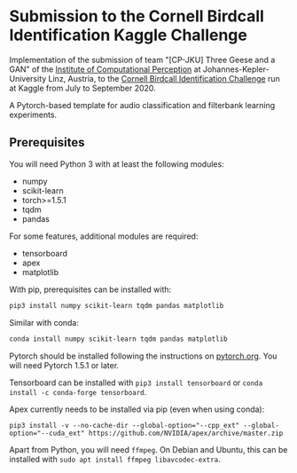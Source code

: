 Submission to the Cornell Birdcall Identification Kaggle Challenge
==================================================================

Implementation of the submission of team "[CP-JKU] Three Geese and a GAN" of
the [Institute of Computational
Perception](https://https://www.jku.at/en/institute-of-computational-perception/)
at Johannes-Kepler-University Linz, Austria, to the [Cornell Birdcall
Identification Challenge](https://www.kaggle.com/c/birdsong-recognition/) run
at Kaggle from July to September 2020.

A Pytorch-based template for audio classification and filterbank learning
experiments.

Prerequisites
-------------

You will need Python 3 with at least the following modules:
* numpy
* scikit-learn
* torch>=1.5.1
* tqdm
* pandas

For some features, additional modules are required:
* tensorboard
* apex
* matplotlib

With pip, prerequisites can be installed with:
```bash
pip3 install numpy scikit-learn tqdm pandas matplotlib
```

Similar with conda:
```bash
conda install numpy scikit-learn tqdm pandas matplotlib
```

Pytorch should be installed following the instructions on
[pytorch.org](https://pytorch.org). You will need Pytorch 1.5.1 or later.

Tensorboard can be installed with `pip3 install tensorboard` or
`conda install -c conda-forge tensorboard`.

Apex currently needs to be installed via pip (even when using conda):
```
pip3 install -v --no-cache-dir --global-option="--cpp_ext" --global-option="--cuda_ext" https://github.com/NVIDIA/apex/archive/master.zip
```

Apart from Python, you will need `ffmpeg`. On Debian and Ubuntu, this can be
installed with `sudo apt install ffmpeg libavcodec-extra`.
